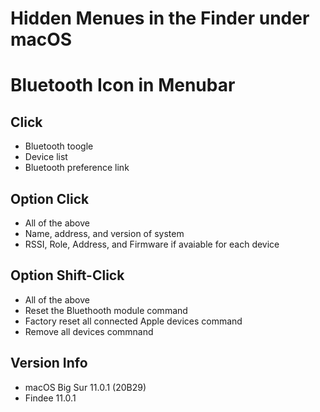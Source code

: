 # Hidden Menues in the Finder under macOS

# Bluetooth Icon in Menubar

## Click

- Bluetooth toogle
- Device list
- Bluetooth preference link

## Option Click

- All of the above
- Name, address, and version of system
- RSSI, Role, Address, and Firmware if avaiable for each device

## Option Shift-Click

- All of the above
- Reset the Bluethooth module command
- Factory reset all connected Apple devices command
- Remove all devices commnand

## Version Info

- macOS Big Sur 11.0.1 (20B29)
- Findee 11.0.1
